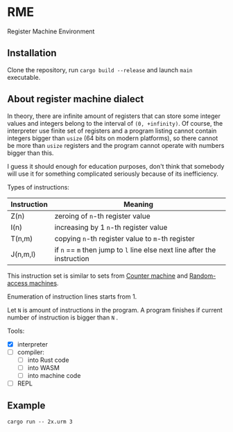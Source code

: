 # RME

Register Machine Environment

## Installation

Clone the repository, run `cargo build --release` and launch `main` executable.

## About register machine dialect

In theory, there are infinite amount of registers that can store some integer values and integers belong to the interval
of `(0, +infinity)`. Of course, the interpreter use finite set of registers and a program listing cannot contain
integers bigger than `usize` (64 bits on modern platforms), so there cannot be more than `usize` registers and the
program cannot operate with numbers bigger than this.

I guess it should enough for education purposes, don't think that somebody will use it for something complicated
seriously because of its inefficiency.

Types of instructions:

| Instruction | Meaning                                                                  |
|-------------|--------------------------------------------------------------------------|
| Z(n)        | zeroing of `n`-th register value                                         |
| I(n)        | increasing by 1 `n`-th register value                                    |
| T(n,m)      | copying `n`-th register value to `m`-th register                         |
| J(n,m,l)    | if `n` == `m` then jump to `l` line else next line after the instruction |

This instruction set is similar to sets from [Counter machine](https://en.wikipedia.org/wiki/Counter_machine)
and [Random-access machines](https://en.wikipedia.org/wiki/Random-access_machine).

Enumeration of instruction lines starts from 1.

Let `N` is amount of instructions in the program. A program finishes if current number of instruction is bigger than `N`
.

Tools:

- [x] interpreter
- [ ] compiler:
    - [ ] into Rust code
    - [ ] into WASM
    - [ ] into machine code
- [ ] REPL

## Example

`cargo run -- 2x.urm 3`